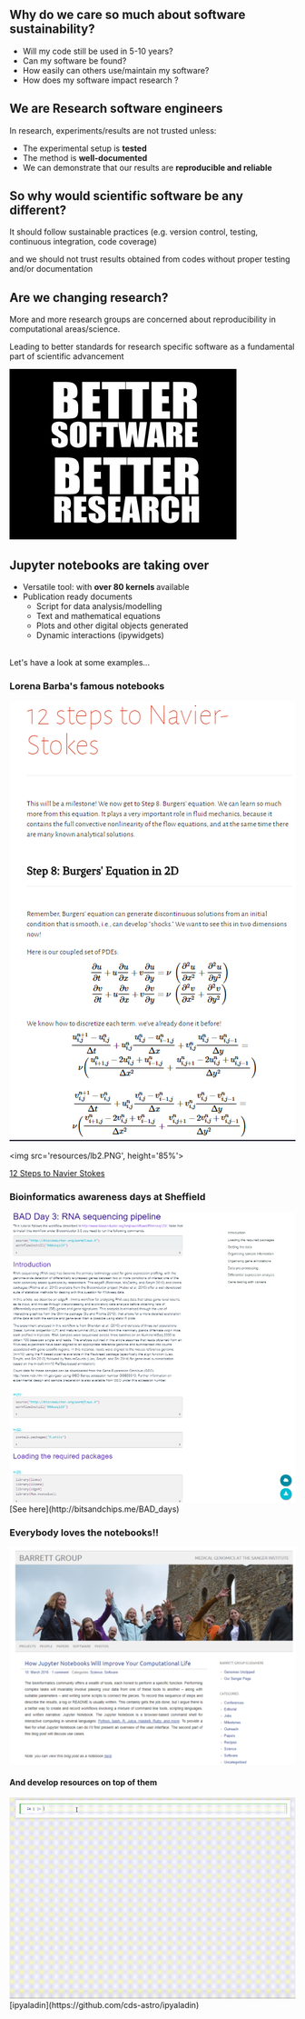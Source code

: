 ## Why do we care so much about software sustainability?

* Will my code still be used in 5-10 years? <!-- .element: class="fragment" -->
* Can my software be found? <!-- .element: class="fragment" -->
* How easily can others use/maintain my software? <!-- .element: class="fragment" -->
* How does my software impact <!-- .element: class="fragment" --> <accent-text> research</accent-text> ?



## We are <strong> Research</strong> software engineers
In research, experiments/results are not trusted unless:
- The experimental setup is <strong>tested</strong>
- The method is <strong> well-documented </strong>
- We can demonstrate that our results are <strong> reproducible  and reliable</strong>



## <display-text>So why would scientific software be any different?</display-text>
It should follow sustainable practices (e.g. version control, testing, continuous integration, code coverage)

and we should not trust results obtained from
codes without proper testing and/or documentation<!-- .element: class="fragment" -->



## Are we changing research?
More and more research groups are concerned about reproducibility
in computational areas/science.

<i class="fa fa-arrow-circle-down" aria-hidden="true"></i>

Leading to better standards for research specific software as a fundamental part of
scientific advancement<!-- .element: class="fragment" -->


<img src='resources/BSBR.jpg'>



## Jupyter notebooks are taking over
- Versatile tool: with <strong> over 80 kernels </strong>available
- Publication ready documents
  - Script for data analysis/modelling
  - Text and mathematical equations
  - Plots and other digital objects generated
  - Dynamic interactions (ipywidgets)


<br>
<accent-text> Let's have a look at some examples...</accent-text> <!-- .element: class="fragment" -->



### Lorena Barba's famous notebooks
<img src='resources/lb1.PNG'>



<img src='resources/lb2.PNG', height='85%'>

[12 Steps to Navier Stokes](http://lorenabarba.com/blog/cfd-python-12-steps-to-navier-stokes/)



### Bioinformatics awareness days at Sheffield
<img src='resources/bad_days.PNG'>
<br>[See here](http://bitsandchips.me/BAD_days)



### Everybody loves the notebooks!!
<img src='resources/sanger.PNG'>



#### And develop resources on top of them
<img src='resources/aladin.gif'>
[ipyaladin](https://github.com/cds-astro/ipyaladin)
